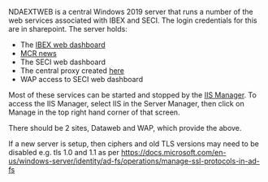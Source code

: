 NDAEXTWEB is a central Windows 2019 server that runs a number of the web services associated with IBEX and SECI. The login credentials for this are in sharepoint. The server holds:

* The [IBEX web dashboard](Web-Dashboard)
* [MCR news](https://www.isis.stfc.ac.uk/Pages/MCR-News.aspx)
* The SECI web dashboard
* The central proxy created [here](https://github.com/ISISComputingGroup/IBEX/issues/5112)
* WAP access to SECI web dashboard

Most of these services can be started and stopped by the [IIS Manager](https://www.iis.net/). To access the IIS Manager, select IIS in the Server Manager, then click on Manage in the top right hand corner of that screen. 

There should be 2 sites, Dataweb and WAP, which provide the above.

If a new server is setup, then ciphers and old TLS versions may need to be disabled e.g. tls 1.0 and 1.1 as per https://docs.microsoft.com/en-us/windows-server/identity/ad-fs/operations/manage-ssl-protocols-in-ad-fs

 